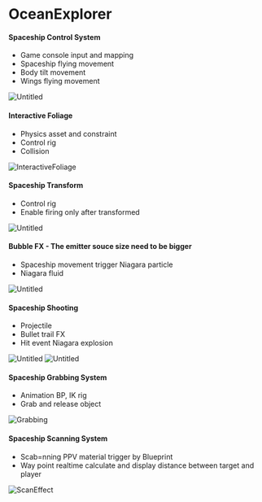 # OceanExplorer
 
#### Spaceship Control System
- Game console input and mapping
- Spaceship flying movement
- Body tilt movement
- Wings flying movement

![Untitled](https://github.com/TimChen1383/OceanExplorer/assets/37008451/891c0a95-7f8f-4ff9-a2b6-665be03054fc)

#### Interactive Foliage
- Physics asset and constraint
- Control rig
- Collision

![InteractiveFoliage](https://github.com/TimChen1383/OceanExplorer/assets/37008451/76d17f64-aadd-46c4-b9ff-1663ac201729)

#### Spaceship Transform
- Control rig
- Enable firing only after transformed

![Untitled](https://github.com/TimChen1383/OceanExplorer/assets/37008451/85c6b17a-d245-4ed0-aac4-2e676e18412f)


#### Bubble FX - The emitter souce size need to be bigger
- Spaceship movement trigger Niagara particle
- Niagara fluid

![Untitled](https://github.com/TimChen1383/OceanExplorer/assets/37008451/053ffeea-0ba4-4349-bd00-4c3fd6612c11)


#### Spaceship Shooting 
- Projectile
- Bullet trail FX
- Hit event Niagara explosion

![Untitled](https://github.com/TimChen1383/OceanExplorer/assets/37008451/2070a94a-dc37-43fe-9f72-099788dcf0fb)
![Untitled](https://github.com/TimChen1383/OceanExplorer/assets/37008451/af7f7656-d15b-4675-a77b-1d7593fac4d9)


#### Spaceship Grabbing System
- Animation BP, IK rig
- Grab and release object

![Grabbing](https://github.com/TimChen1383/OceanExplorer/assets/37008451/9f8b0365-5713-4d24-b7e4-a26ade406a31)


#### Spaceship Scanning System
- Scab=nning PPV material trigger by Blueprint
- Way point realtime calculate and display distance between target and player

![ScanEffect](https://github.com/TimChen1383/OceanExplorer/assets/37008451/4fec46f6-8656-4849-9b54-45ffbfc15009)








